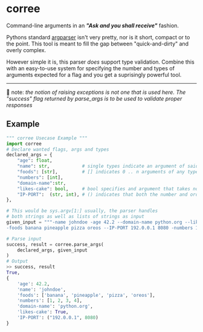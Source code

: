 # corree
Command-line arguments in an _**"Ask and you shall receive"**_ fashion.

Pythons standard [argparser](https://docs.python.org/3/library/argparse.html) isn't very pretty, nor is it short, compact or to the point.  This tool is meant to fill the gap between "quick-and-dirty" and overly complex. 


However simple it is, this parser _does_ support type validation. Combine this with an easy-to-use system for specifying the number and types of arguments expected for a flag and you get a suprisingly powerful tool.

---

:notebook_with_decorative_cover: note: _the notion of raising exceptions is not one that is used here.  The "success" flag returned by _parse_args_ is to be used to validate proper responses_


## Example
```python
""" corree Usecase Example """
import corree
# Declare wanted flags, args and types
declared_args = {
    "age": float,
    "name": str,            # single types indicate an argument of said type
    "foods": [str],         # [] indicates 0 .. n arguments of any type specified inside the brackets
    "numbers": [int],
    "domain-name":str, 
    "likes-cake": bool,     # bool specifies and argument that takes no arguments, just the flag itself.
    "IP-PORT":  (str, int), # () indicates that both the number and order of types are _required_ for runtime
},

# This would be sys.argv[1:] usually, the parser handles
# both strings as well as lists of strings as input
given_input = """-name johndoe -age 42.2 --domain-name python.org --likes-cake /
-foods banana pineapple pizza oreos --IP-PORT 192.0.0.1 8080 -numbers 1 2 3 4"""

# Parse input
success, result = corree.parse_args(
    declared_args, given_input
)
# Output
>> success, result
True,
{
    'age': 42.2,
    'name': 'johndoe',
    'foods': ['banana', 'pineapple', 'pizza', 'oreos'],
    'numbers': [1, 2, 3, 4],
    'domain-name': 'python.org',
    'likes-cake': True,
    'IP-PORT': ("192.0.0.1", 8080)
}
